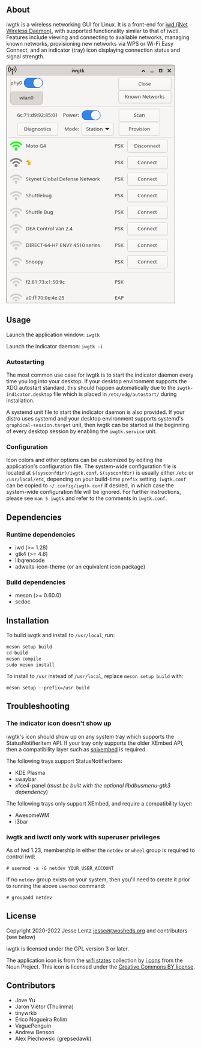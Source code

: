 ## About
iwgtk is a wireless networking GUI for Linux. It is a front-end for [iwd (iNet
Wireless Daemon)](https://iwd.wiki.kernel.org/), with supported functionality
similar to that of iwctl. Features include viewing and connecting to available
networks, managing known networks, provisioning new networks via WPS or Wi-Fi
Easy Connect, and an indicator (tray) icon displaying connection status and
signal strength.

![Screenshot](screenshot/iwgtk-station-mode.png)

## Usage
Launch the application window: `iwgtk`

Launch the indicator daemon: `iwgtk -i`

### Autostarting
The most common use case for iwgtk is to start the indicator daemon every time
you log into your desktop. If your desktop environment supports the XDG
autostart standard, this should happen automatically due to the
`iwgtk-indicator.desktop` file which is placed in `/etc/xdg/autostart/` during
installation.

A systemd unit file to start the indicator daemon is also provided. If your
distro uses systemd and your desktop environment supports systemd's
`graphical-session.target` unit, then iwgtk can be started at the beginning of
every desktop session by enabling the `iwgtk.service` unit.

### Configuration
Icon colors and other options can be customized by editing the application's
configuration file. The system-wide configuration file is located at
`$(sysconfdir)/iwgtk.conf`. `$(sysconfdir)` is usually either `/etc` or
`/usr/local/etc`, depending on your build-time `prefix` setting. `iwgtk.conf`
can be copied to `~/.config/iwgtk.conf` if desired, in which case the
system-wide configuration file will be ignored. For further instructions, please
see `man 5 iwgtk` and refer to the comments in `iwgtk.conf`.

## Dependencies

### Runtime dependencies
* iwd (>= 1.28)
* gtk4 (>= 4.6)
* libqrencode
* adwaita-icon-theme (or an equivalent icon package)

### Build dependencies
* meson (>= 0.60.0)
* scdoc

## Installation
To build iwgtk and install to `/usr/local`, run:
```
meson setup build
cd build
meson compile
sudo meson install
```

To install to `/usr` instead of `/usr/local`, replace `meson setup build` with:
```
meson setup --prefix=/usr build
```

## Troubleshooting

### The indicator icon doesn't show up
iwgtk's icon should show up on any system tray which supports the
StatusNotifierItem API. If your tray only supports the older XEmbed API, then a
compatibility layer such as [snixembed](https://git.sr.ht/~steef/snixembed) is
required.

The following trays support StatusNotifierItem:
* KDE Plasma
* swaybar
* xfce4-panel (*must be built with the optional libdbusmenu-gtk3 dependency*)

The following trays only support XEmbed, and require a compatibility layer:
* AwesomeWM
* i3bar

### iwgtk and iwctl only work with superuser privileges
As of iwd 1.23, membership in either the `netdev` or `wheel` group is required
to control iwd:
```
# usermod -a -G netdev YOUR_USER_ACCOUNT
```
If no `netdev` group exists on your system, then you'll need to create it prior
to running the above `usermod` command:
```
# groupadd netdev
```

## License
Copyright 2020-2022 Jesse Lentz <jesse@twosheds.org> and contributors (see below)

iwgtk is licensed under the GPL version 3 or later.

The application icon is from the [wifi
states](https://thenounproject.com/iconsguru/collection/wifi-states/) collection
by [i cons](https://thenounproject.com/iconsguru/) from the Noun Project. This
icon is licensed under the [Creative Commons BY
license](https://creativecommons.org/licenses/by/3.0/us/legalcode).

## Contributors
* Jove Yu
* Jaron Viëtor (Thulinma)
* tinywrkb
* Érico Nogueira Rolim
* VaguePenguin
* Andrew Benson
* Alex Piechowski (grepsedawk)
